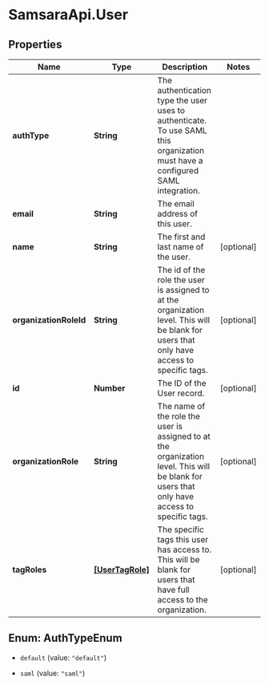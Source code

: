 # SamsaraApi.User

## Properties
Name | Type | Description | Notes
------------ | ------------- | ------------- | -------------
**authType** | **String** | The authentication type the user uses to authenticate. To use SAML this organization must have a configured SAML integration. | 
**email** | **String** | The email address of this user. | 
**name** | **String** | The first and last name of the user. | [optional] 
**organizationRoleId** | **String** | The id of the role the user is assigned to at the organization level. This will be blank for users that only have access to specific tags. | [optional] 
**id** | **Number** | The ID of the User record. | [optional] 
**organizationRole** | **String** | The name of the role the user is assigned to at the organization level. This will be blank for users that only have access to specific tags. | [optional] 
**tagRoles** | [**[UserTagRole]**](UserTagRole.md) | The specific tags this user has access to. This will be blank for users that have full access to the organization. | [optional] 


<a name="AuthTypeEnum"></a>
## Enum: AuthTypeEnum


* `default` (value: `"default"`)

* `saml` (value: `"saml"`)




